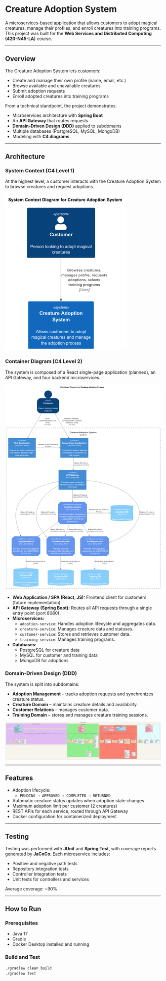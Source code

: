 # Creature Adoption System

A microservices-based application that allows customers to adopt magical creatures, manage their profiles, and enroll creatures into training programs. This project was built for the **Web Services and Distributed Computing (420-N45-LA)** course.

---

## Overview

The Creature Adoption System lets customers:

- Create and manage their own profile (name, email, etc.)
- Browse available and unavailable creatures
- Submit adoption requests
- Enroll adopted creatures into training programs

From a technical standpoint, the project demonstrates:

- Microservices architecture with **Spring Boot**
- An **API Gateway** that routes requests
- **Domain-Driven Design (DDD)** applied to subdomains
- Multiple databases (PostgreSQL, MySQL, MongoDB)
- Modeling with **C4 diagrams**

---

## Architecture

### System Context (C4 Level 1)
At the highest level, a customer interacts with the Creature Adoption System to browse creatures and request adoptions.

![C4 Level 1](Diagrams/c4l1.png)

### Container Diagram (C4 Level 2)
The system is composed of a React single-page application (planned), an API Gateway, and four backend microservices.

![C4 Level 2](Diagrams/c4l2.png)

- **Web Application / SPA (React, JS):** Frontend client for customers (future implementation).
- **API Gateway (Spring Boot):** Routes all API requests through a single entry point (port 8080).
- **Microservices:**
  - `adoption-service`: Handles adoption lifecycle and aggregates data.
  - `creature-service`: Manages creature data and statuses.
  - `customer-service`: Stores and retrieves customer data.
  - `training-service`: Manages training programs.
- **Databases:**
  - PostgreSQL for creature data
  - MySQL for customer and training data
  - MongoDB for adoptions

### Domain-Driven Design (DDD)
The system is split into subdomains:

- **Adoption Management** – tracks adoption requests and synchronizes creature status.
- **Creature Domain** – maintains creature details and availability.
- **Customer Relations** – manages customer data.
- **Training Domain** – stores and manages creature training sessions.

![DDD Model](Diagrams/creatureAdoptionDDD.png)

---

## Features

- Adoption lifecycle:
  - `PENDING → APPROVED → COMPLETED → RETURNED`
- Automatic creature status updates when adoption state changes
- Maximum adoption limit per customer (2 creatures)
- REST APIs for each service, routed through API Gateway
- Docker configuration for containerized deployment

---

## Testing

Testing was performed with **JUnit** and **Spring Test**, with coverage reports generated by **JaCoCo**. Each microservice includes:

- Positive and negative path tests
- Repository integration tests
- Controller integration tests
- Unit tests for controllers and services

Average coverage: ~90%

---

## How to Run

### Prerequisites
- Java 17
- Gradle
- Docker Desktop installed and running

### Build and Test
```bash
./gradlew clean build
./gradlew test
